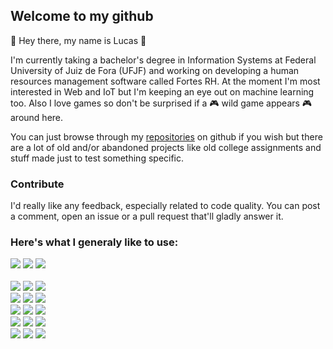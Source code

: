 ## Welcome to my github
👋 Hey there, my name is Lucas 👋

I'm currently taking a bachelor's degree in Information Systems at Federal University of Juiz de Fora (UFJF) and working on developing a human resources management software called Fortes RH.
At the moment I'm most interested in Web and IoT but I'm keeping an eye out on machine learning too. Also I love games so don't be surprised if a 🎮 wild game appears 🎮 around here.

You can just browse through my [repositories](https://github.com/Lukasmolin?tab=repositories) on github if you wish but there are a lot of old and/or abandoned projects like old college assignments and stuff made just to test something specific.

### Contribute
I'd really like any feedback, especially related to code quality. You can post a comment, open an issue or a pull request that'll gladly answer it.

### Here's what I generaly like to use:
<img src="https://img.shields.io/badge/Java-E74C22.svg?style=for-the-badge&logo=OpenJDK&logoColor=white"></img>
<img src="https://img.shields.io/badge/Typescript-007ACC.svg?style=for-the-badge&logo=typescript&logoColor=white"></img>
<img src="https://img.shields.io/badge/Javascript-CDB22F.svg?style=for-the-badge&logo=javascript&logoColor=white"></img>
\
\
<img src="https://img.shields.io/badge/React-61CDE8.svg?style=flat-square&logo=react&logoColor=white"></img>
<img src="https://img.shields.io/badge/HTML-E34F26.svg?style=flat-square&logo=html5&logoColor=white"></img>
<img src="https://img.shields.io/badge/CSS-1572B6.svg?style=flat-square&logo=css3&logoColor=white"></img>
\
<img src="https://img.shields.io/badge/Spring-6DB33F.svg?style=flat-square&logo=spring&logoColor=white"></img>
<img src="https://img.shields.io/badge/Hibernate-BCAE79.svg?style=flat-square&logo=hibernate&logoColor=white"></img>
<img src="https://img.shields.io/badge/jUnit5-25A162.svg?style=flat-square&logo=junit5&logoColor=white"></img>
\
<img src="https://img.shields.io/badge/Node-43853D.svg?style=flat-square&logo=node.js&logoColor=white"></img>
<img src="https://img.shields.io/badge/Express-393939.svg?style=flat-square&logo=express&logoColor=white"></img>
<img src="https://img.shields.io/badge/Jest-C21325.svg?style=flat-square&logo=jest&logoColor=white"></img>
\
<img src="https://img.shields.io/badge/PostgreSQL-316192.svg?style=flat-square&logo=postgresql&logoColor=white"></img>
<img src="https://img.shields.io/badge/MongoDB-6BA342.svg?style=flat-square&logo=mongodb&logoColor=white"></img>
<img src="https://img.shields.io/badge/Redis-DA471E.svg?style=flat-square&logo=redis&logoColor=white"></img>
\
<img src="https://img.shields.io/badge/Docker-0DB7ED.svg?style=flat-square&logo=docker&logoColor=white"></img>
<img src="https://img.shields.io/badge/Debian-DC4C4D.svg?style=flat-square&logo=debian&logoColor=white"></img>
<img src="https://img.shields.io/badge/Selenium-43B02A.svg?style=flat-square&logo=selenium&logoColor=white"></img>
